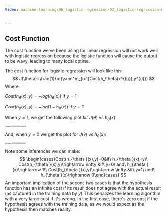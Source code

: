 ```yaml
---
Video: machine-learning/06_logistic-regression/02_logistic-regression-model/01_cost-function.mp4


---
```


## Cost Function

The cost function we've been using for linear regression will not work well with logistic regression because the logistic function will cause the output to be wavy, leading to many local optima.  

The cost function for logistic regression will look like this:
$$
J(\theta)=\frac{1}{m}\sum^m_{i=1}Cost(h_\theta(x^{(i)}),y^{(i)})
$$
Where:

$Cost(h_\theta(x),y)=-log(h_\theta(x))$                 if $y=1$

$Cost(h_\theta(x),y)=-log(1-h_\theta(x))$          if $y=0$

When $y=1$, we get the following plot for $J(\theta)$ vs $h_\theta(x)$:

<img src="04-cost-function.assets/image-20210312064436435.png" alt="image-20210312064436435" style="zoom:33%;" />

And, when $y=0$ we get ths plot for $J(\theta)$ vs $h_\theta(x)$:

<img src="04-cost-function.assets/image-20210312064506314.png" alt="image-20210312064506314" style="zoom:33%;" />

Note some inferences we can make:
$$
\begin{cases}Cost(h_{\theta }(x),y)=0&if\  h_{\theta }(x)=y\\ Cost(h_{\theta }(x),y)\rightarrow \infty &if\  y=0\  and\  h_{\theta }(x)\rightarrow 1\\ Cost(h_{\theta }(x),y)\rightarrow \infty &if\  y=1\  and\  h_{\theta }(x)\rightarrow 0\end{cases} 
$$
An important implication of the second two cases is that the hypothesis function has an infinite cost if its result does not agree with the actual result (as captured in the training data by $y$). This penalizes the learning algorithm with a very large cost if it's wrong.  In the first case, there's zero cost if the hypothesis agrees with the training data, as we would expect as the hypothesis then matches reality.